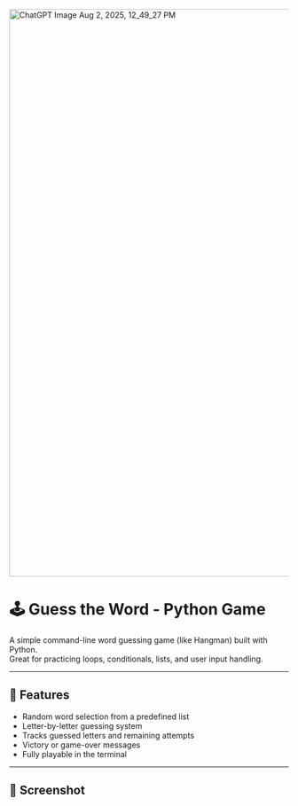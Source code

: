 <img width="1024" height="1024" alt="ChatGPT Image Aug 2, 2025, 12_49_27 PM" src="https://github.com/user-attachments/assets/b1128584-64f3-4ddb-97eb-31da5a1710d7" />

# 🕹️ Guess the Word - Python Game

A simple command-line word guessing game (like Hangman) built with Python.  
Great for practicing loops, conditionals, lists, and user input handling.

---

## 📌 Features

- Random word selection from a predefined list
- Letter-by-letter guessing system
- Tracks guessed letters and remaining attempts
- Victory or game-over messages
- Fully playable in the terminal

---

## 📸 Screenshot

